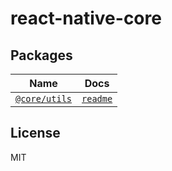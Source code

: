 # react-native-core

## Packages
| Name |  Docs |
|------|----------|
|[`@core/utils`](./packages/utils)              |   [`readme`](./packages/utils)   |

<!-- ## Contributing -->

<!-- See the [contributing guide](CONTRIBUTING.md) to learn how to contribute to the repository and the development workflow. -->

## License

MIT
